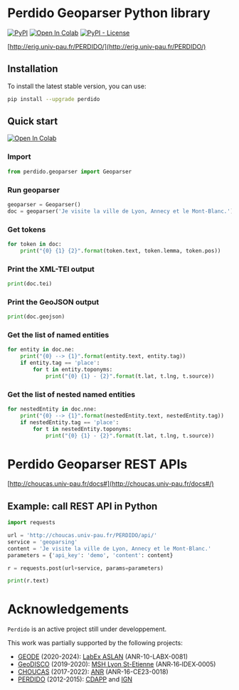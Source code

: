 # Perdido Geoparser Python library

[![PyPI](https://img.shields.io/pypi/v/perdido)](https://pypi.org/project/perdido)
[![Open In Colab](https://colab.research.google.com/assets/colab-badge.svg)](http://colab.research.google.com/github/ludovicmoncla/perdido/blob/main/notebooks/demo_Geoparser.ipynb)
[![PyPI - License](https://img.shields.io/pypi/l/perdido?color=yellow)](https://github.com/ludovicmoncla/perdido/blob/main/LICENSE)

[http://erig.univ-pau.fr/PERDIDO/](http://erig.univ-pau.fr/PERDIDO/)



## Installation

To install the latest stable version, you can use:
```bash
pip install --upgrade perdido
```


## Quick start

[![Open In Colab](https://colab.research.google.com/assets/colab-badge.svg)](http://colab.research.google.com/github/ludovicmoncla/perdido/blob/main/notebooks/demo_Geoparser.ipynb)

### Import

```python
from perdido.geoparser import Geoparser
```

### Run geoparser

```python
geoparser = Geoparser()
doc = geoparser('Je visite la ville de Lyon, Annecy et le Mont-Blanc.')
```

### Get tokens

```python
for token in doc:
    print("{0} {1} {2}".format(token.text, token.lemma, token.pos))
```

### Print the XML-TEI output

```python
print(doc.tei)
```

### Print the GeoJSON output

```python
print(doc.geojson)
```

### Get the list of named entities

```python
for entity in doc.ne:
    print("{0} --> {1}".format(entity.text, entity.tag))
    if entity.tag == 'place':
        for t in entity.toponyms:
            print("{0} {1} - {2}".format(t.lat, t.lng, t.source))
```

### Get the list of nested named entities

```python
for nestedEntity in doc.nne:
    print("{0} --> {1}".format(nestedEntity.text, nestedEntity.tag))
    if nestedEntity.tag == 'place':
        for t in nestedEntity.toponyms:
            print("{0} {1} - {2}".format(t.lat, t.lng, t.source))
```



# Perdido Geoparser REST APIs

[http://choucas.univ-pau.fr/docs#](http://choucas.univ-pau.fr/docs#/)


## Example: call REST API in Python

```python
import requests

url = 'http://choucas.univ-pau.fr/PERDIDO/api/'
service = 'geoparsing'
content = 'Je visite la ville de Lyon, Annecy et le Mont-Blanc.'
parameters = {'api_key': 'demo', 'content': content}

r = requests.post(url+service, params=parameters)

print(r.text)
```



# Acknowledgements

``Perdido`` is an active project still under developpement.

This work was partially supported by the following projects:
* [GEODE](https://geode-project.github.io) (2020-2024): [LabEx ASLAN](https://aslan.universite-lyon.fr) (ANR-10-LABX-0081)
* [GeoDISCO](https://www.msh-lse.fr/projets/geodisco/) (2019-2020): [MSH Lyon St-Etienne](https://www.msh-lse.fr) (ANR‐16‐IDEX‐0005)
* [CHOUCAS](http://choucas.ign.fr) (2017-2022): [ANR](https://anr.fr/Projet-ANR-16-CE23-0018) (ANR-16-CE23-0018)
* [PERDIDO](http://erig.univ-pau.fr/PERDIDO/) (2012-2015): [CDAPP](https://www.pau.fr/) and [IGN](https://www.ign.fr)